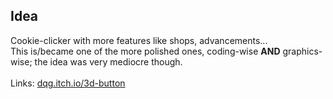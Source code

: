 ## Idea
Cookie-clicker with more features like shops, advancements...<br>
This is/became one of the more polished ones, coding-wise **AND** graphics-wise; the idea was very mediocre though.<br>
<br>
Links: <a href="https://dqg.itch.io/3d-button">dqg.itch.io/3d-button</a>
